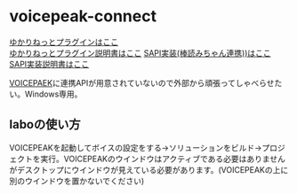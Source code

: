 # voicepeak-connect

[ゆかりねっとプラグインはここ](https://install.appcenter.ms/users/azumyar/apps/yukerinette-voicepeak-plugin/distribution_groups/canary)  
[ゆかりねっとプラグイン説明書はここ](YUKARINETTE.md)
[SAPI実装(棒読みちゃん連携))はここ](https://install.appcenter.ms/users/azumyar/apps/sapi-voicepeak/distribution_groups/canary)  
[SAPI実装説明書はここ](SAPI.md)

[VOICEPAEK](https://www.ah-soft.com/voice/)に連携APIが用意されていないので外部から頑張ってしゃべらせたい。Windows専用。

## laboの使い方
VOICEPEAKを起動してボイスの設定をする→ソリューションをビルド→プロジェクトを実行。VOICEPEAKのウインドウはアクティブである必要はありませんがデスクトップにウインドウが見えている必要があります。(VOICEPEAKの上に別のウインドウを置かないでください)
